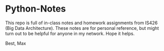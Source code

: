# Python-Notes
This repo is full of in-class notes and homework assignments from IS426 (Big Data Architecture). 
These notes are for personal reference, but might turn out to be helpful for anyone in my network. Hope it helps.

Best, Max
